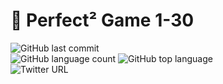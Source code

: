 # 🧠 Perfect² Game 1-30

![GitHub last commit](https://img.shields.io/github/last-commit/Zeq-Dev/perfectsquare_game)
<br>
![GitHub language count](https://img.shields.io/github/languages/count/Zeq-Dev/perfectsquare_game)
![GitHub top language](https://img.shields.io/github/languages/top/Zeq-Dev/perfectsquare_game)
<br>
![Twitter URL](https://img.shields.io/twitter/url?style=social&url=https%3A%2F%2Ftwitter.com%2Fdev_zeq)
